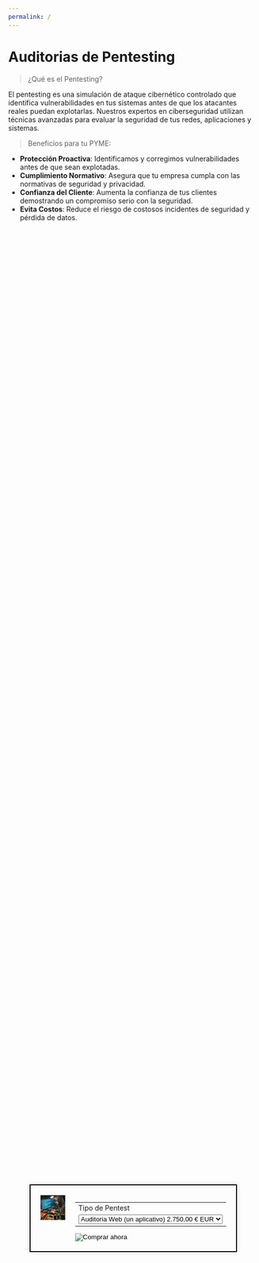 ```yaml
---
permalink: /
---
```

# **Auditorias de Pentesting**
> ¿Qué es el Pentesting?

El pentesting es una simulación de ataque cibernético controlado que identifica vulnerabilidades en tus sistemas antes de que los atacantes reales puedan explotarlas. Nuestros expertos en ciberseguridad utilizan técnicas avanzadas para evaluar la seguridad de tus redes, aplicaciones y sistemas.

> Beneficios para tu PYME:

- **Protección Proactiva**: Identificamos y corregimos vulnerabilidades antes de que sean explotadas.
- **Cumplimiento Normativo**: Asegura que tu empresa cumpla con las normativas de seguridad y privacidad.
- **Confianza del Cliente**: Aumenta la confianza de tus clientes demostrando un compromiso serio con la seguridad.
- **Evita Costos**: Reduce el riesgo de costosos incidentes de seguridad y pérdida de datos.


<!DOCTYPE html>
<html lang="es">
<head>
  <meta charset="UTF-8">
  <meta name="viewport" content="width=device-width, initial-scale=1.0">
  <title>Formulario de PayPal</title>
  <style>
    .form-container {
      display: flex;
      justify-content: center;
      align-items: center;
      height: 100vh;
    }
    .form-box {
      display: flex;
      border: 2px solid #000;
      padding: 20px;
      box-shadow: 0 0 10px rgba(0, 0, 0, 0.1);
    }
    .form-box img {
      width: 50px;
      height: 50px;
      margin-right: 20px;
    }
    .form-box form {
      display: flex;
      flex-direction: column;
      justify-content: center;
    }
  </style>
</head>
<body>
  <div class="form-container">
    <div class="form-box">
      <img src="hacker.jpg" alt="Hacker">
      <form action="https://www.paypal.com/cgi-bin/webscr" method="post" target="_top">
        <input type="hidden" name="cmd" value="_s-xclick" />
        <input type="hidden" name="hosted_button_id" value="7LP3R7NTV69QA" />
        <table>
          <tr>
            <td>
              <input type="hidden" name="on0" value="Tipo de Pentest"/>
              Tipo de Pentest
            </td>
          </tr>
          <tr>
            <td>
              <select name="os0">
                <option value="Auditoria Web (un aplicativo)">
                  Auditoria Web (un aplicativo) 2.750,00 € EUR
                </option>
                <option value="Test de Intrusion Externo">
                  Test de Intrusion Externo 6.700,00 € EUR
                </option>
              </select>
            </td>
          </tr>
        </table>
        <input type="hidden" name="currency_code" value="EUR" />
        <input type="image" src="https://www.paypalobjects.com/es_ES/i/btn/btn_buynowCC_LG.gif" border="0" name="submit" title="PayPal, la forma rápida y segura de pagar en Internet." alt="Comprar ahora" />
      </form>
    </div>
  </div>
</body>
</html>





## Información Tipos de Pentest

- [Auditoría Web (un aplicativo)](auditoria_web.md)
- [Test de Intrusión Externo](test_intrusion_externo.md)




